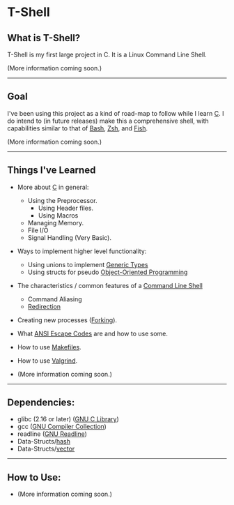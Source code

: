 # T-Shell

## What is T-Shell?

  T-Shell is my first large project in C. It is a Linux Command Line Shell.
  
  (More information coming soon.)

***

## Goal
  I've been using this project as a kind of road-map to follow while I learn [C][C].
  I do intend to (in future releases) make this a comprehensive shell, with capabilities similar to that of [Bash][Bash], [Zsh][Zsh], and [Fish][Fish].
  
  (More information coming soon.)
  
***
  
## Things I've Learned
  - More about [C][C] in general:
    - Using the Preprocessor.
    	- Using Header files.
    	- Using Macros
    - Managing Memory.
    - File I/O
    - Signal Handling (Very Basic).
  
  - Ways to implement higher level functionality:
    - Using unions to implement [Generic Types][Generics]
    - Using structs for pseudo [Object-Oriented Programming][OOP]

  - The characteristics / common features of a [Command Line Shell][Shell]
    - Command Aliasing
    - [Redirection][Redirection]
  
  - Creating new processes ([Forking][Fork]).
  - What [ANSI Escape Codes][ANSI Escape Codes] are and how to use some.
  - How to use [Makefiles][Makefile].
  - How to use [Valgrind][Valgrind].
  - (More information coming soon.)

***

## Dependencies:
  - glibc (2.16 or later) ([GNU C Library][GLIBC])
  - gcc ([GNU Compiler Collection][GCC])
  - readline ([GNU Readline][Readline])
  - Data-Structs/[hash][Hash]
  - Data-Structs/[vector][Vector]

***

## How to Use:
  - (More information coming soon.)
  
[C]: http://en.wikipedia.org/wiki/C_(programming_language)
[GLIBC]: http://en.wikipedia.org/wiki/GNU_C_Library
[GCC]: http://en.wikipedia.org/wiki/GNU_Compiler_Collection
[Readline]: http://en.wikipedia.org/wiki/GNU_Readline
[Hash]: https://github.com/tyler-cromwell/Data-Structs/tree/master/hash
[Vector]: https://github.com/tyler-cromwell/Data-Structs/tree/master/vector
[Makefile]: http://en.wikipedia.org/wiki/Make_(software)
[Valgrind]: http://en.wikipedia.org/wiki/Valgrind
[Fork]: http://en.wikipedia.org/wiki/Fork_(system_call)
[ANSI Escape Codes]: http://en.wikipedia.org/wiki/ANSI_escape_code
[Generics]: http://en.wikipedia.org/wiki/Generic_programming
[OOP]: http://en.wikipedia.org/wiki/Object-oriented_programming
[Redirection]: http://en.wikipedia.org/wiki/Redirection_(computing)
[Shell]: http://en.wikipedia.org/wiki/Shell_(computing)
[Bash]: http://en.wikipedia.org/wiki/Bash_(Unix_shell)
[Zsh]: http://en.wikipedia.org/wiki/Z_shell
[Fish]: http://en.wikipedia.org/wiki/Friendly_interactive_shell
